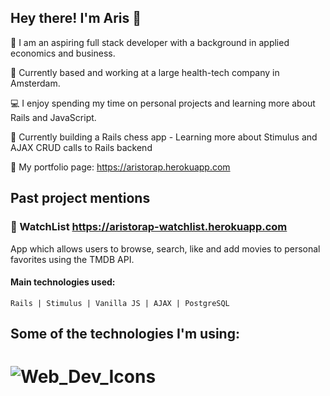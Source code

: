 ## Hey there! I'm Aris 👋
:raising_hand: I am an aspiring full stack developer with a background in applied economics and business.

:round_pushpin: Currently based and working at a large health-tech company in Amsterdam. 

:computer: I enjoy spending my time on personal projects and learning more about Rails and JavaScript.

:pushpin: Currently building a Rails chess app - Learning more about Stimulus and AJAX CRUD calls to Rails backend

:bookmark: My portfolio page: https://aristorap.herokuapp.com

## Past project mentions

### :movie_camera: WatchList https://aristorap-watchlist.herokuapp.com
   App which allows users to browse, search, like and add movies to personal favorites using the TMDB API.
   #### Main technologies used: 
    Rails | Stimulus | Vanilla JS | AJAX | PostgreSQL



## Some of the technologies I'm using:
# ![Web_Dev_Icons](https://user-images.githubusercontent.com/65190225/154858200-60617032-fadf-47fe-a74a-e01312ad1d06.png)

<!--
**AristoRap/aristorap** is a ✨ _special_ ✨ repository because its `README.md` (this file) appears on your GitHub profile.


Here are some ideas to get you started:

- 🔭 I’m currently working on ...
- 🌱 I’m currently learning ...
- 👯 I’m looking to collaborate on ...
- 🤔 I’m looking for help with ...
- 💬 Ask me about ...
- 📫 How to reach me: ...
- 😄 Pronouns: ...
- ⚡ Fun fact: ...
-->
